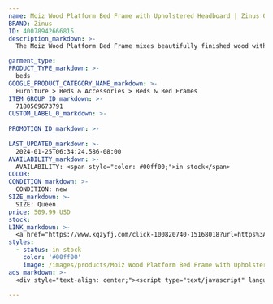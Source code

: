 ```yaml
---
name: Moiz Wood Platform Bed Frame with Upholstered Headboard | Zinus Queen
BRAND: Zinus
ID: 40078942666815
description_markdown: >-
  The Moiz Wood Platform Bed Frame mixes beautifully finished wood with a soft upholstered headboard to maximize both comfort and style. A grey button-tufted headboard with foam cushioning offers a cozy place to relax, and its solid wood frame lends natural elegance and unbeatable stability. Rest comfortably and supported on top of its tried and true wood mattress platform with center support legs, built to hold your mattress without the need for a box spring.

garment_type:
PRODUCT_TYPE_markdown: >-
  beds
GOOGLE_PRODUCT_CATEGORY_NAME_markdown: >-
  Furniture > Beds & Accessories > Beds & Bed Frames
ITEM_GROUP_ID_markdown: >-
  7180569673791
CUSTOM_LABEL_0_markdown: >-
  
PROMOTION_ID_markdown: >-
  
LAST_UPDATED_markdown: >-
  2024-01-25T06:34:24.586-08:00
AVAILABILITY_markdown: >-
  AVAILABILITY: <span style="color: #00ff00;">in stock</span>
COLOR:
CONDITION_markdown: >-
  CONDITION: new
SIZE_markdown: >-
  SIZE: Queen
price: 509.99 USD
stock: 
LINK_markdown: >-
  <a href="https://www.kqzyfj.com/click-100820740-15168018?url=https%3A%2F%2Fwww.zinus.com%2Fproducts%2Fmoiz-wood-platform-bed-frame-with-upholstered-headboard%3Fvariant%3D40078942666815" target="_blank" style="display: inline-block; padding: 10px 20px; font-size: 16px; text-align: center; text-decoration: none; cursor: pointer; border: 1px solid #3498db; color: #3498db; background-color: #fff; border-radius: 5px; transition: background-color 0.3s;">Go to Product</a>
styles:
  - status: in stock
    color: '#00ff00'
    image: /images/products/Moiz Wood Platform Bed Frame with Upholstered Headboard _ Zinus Queen/MoizWoodPBw-GreyUphHBAnt-Espres_zinus.com.jpg
ads_markdown: >-
  <div style="text-align: center;"><script type="text/javascript" language="javascript" src="https://www.tkqlhce.com/placeholder-52290839?target=_top&mouseover=N"></script></div>

---
```

